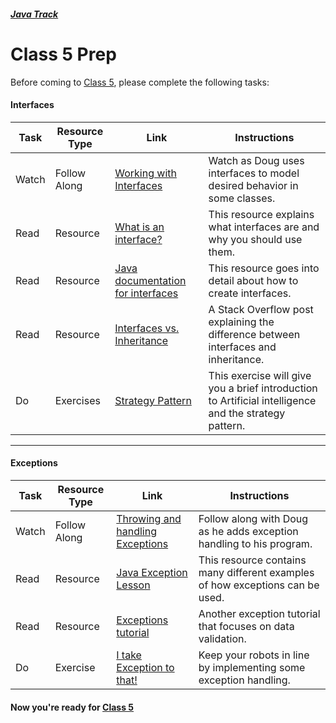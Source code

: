 ##### [Java Track](../../)

# Class 5 Prep

Before coming to [Class 5](../class5), please complete the following tasks:

#### Interfaces
Task | Resource Type | Link  | Instructions
--------------|------|------|-------------
Watch | Follow Along | [Working with Interfaces](https://youtu.be/IooyBMkhRMw) | Watch as Doug uses interfaces to model desired behavior in some classes.
Read | Resource | [What is an interface?](https://docs.oracle.com/javase/tutorial/java/concepts/interface.html) | This resource explains what interfaces are and why you should use them.
Read | Resource | [Java documentation for interfaces](https://docs.oracle.com/javase/tutorial/java/IandI/createinterface.html) | This resource goes into detail about how to create interfaces.
Read | Resource | [Interfaces vs. Inheritance](http://stackoverflow.com/questions/8531292/why-to-use-interfaces-multiple-inheritance-vs-interfaces-benefits-of-interface) | A Stack Overflow post explaining the difference between interfaces and inheritance.
Do | Exercises | [Strategy Pattern](../exercises/strategy-pattern) | This exercise will give you a brief introduction to Artificial intelligence and the strategy pattern.
*** 

#### Exceptions
Task | Resource Type | Link  | Instructions
--------------|------|------|-------------
Watch | Follow Along | [Throwing and handling Exceptions](https://youtu.be/GpY0_gk6_4U) | Follow along with Doug as he adds exception handling to his program.
Read | Resource | [Java Exception Lesson](https://docs.oracle.com/javase/tutorial/essential/exceptions/) | This resource contains many different examples of how exceptions can be used.
Read | Resource | [Exceptions tutorial](http://www.tutorialspoint.com/java/java_exceptions.htm) | Another exception tutorial that focuses on data validation.
Do | Exercise | [I take Exception to that!](../exercises/exception) | Keep your robots in line by implementing some exception handling.

#### Now you're ready for [Class 5](../class5)
